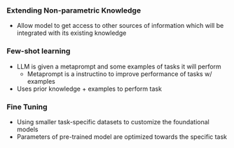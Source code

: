 ### Extending Non-parametric Knowledge
* Allow model to get access to other sources of information which will be integrated with its existing knowledge
### Few-shot learning
* LLM is given a metaprompt and some examples of tasks it will perform
	* Metaprompt is a instructino to improve performance of tasks w/ examples
* Uses prior knowledge + examples to perform task
### Fine Tuning
* Using smaller task-specific datasets to customize the foundational models
* Parameters of pre-trained model are optimized towards the specific task
